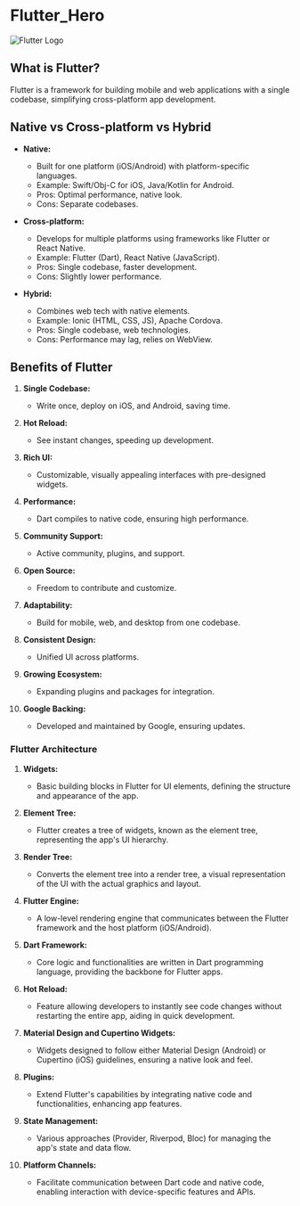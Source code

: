 # Flutter_Hero

![Flutter Logo](https://github.com/Asifekhlaque/Flutter_Hero/assets/132199879/4362aa26-7f25-4a90-a254-c92703b6ac01)

## What is Flutter?

Flutter is a framework for building mobile and web applications with a single codebase, simplifying cross-platform app development.

## Native vs Cross-platform vs Hybrid

- **Native:**
  - Built for one platform (iOS/Android) with platform-specific languages.
  - Example: Swift/Obj-C for iOS, Java/Kotlin for Android.
  - Pros: Optimal performance, native look.
  - Cons: Separate codebases.

- **Cross-platform:**
  - Develops for multiple platforms using frameworks like Flutter or React Native.
  - Example: Flutter (Dart), React Native (JavaScript).
  - Pros: Single codebase, faster development.
  - Cons: Slightly lower performance.

- **Hybrid:**
  - Combines web tech with native elements.
  - Example: Ionic (HTML, CSS, JS), Apache Cordova.
  - Pros: Single codebase, web technologies.
  - Cons: Performance may lag, relies on WebView.

## Benefits of Flutter

1. **Single Codebase:**
   - Write once, deploy on iOS, and Android, saving time.

2. **Hot Reload:**
   - See instant changes, speeding up development.

3. **Rich UI:**
   - Customizable, visually appealing interfaces with pre-designed widgets.

4. **Performance:**
   - Dart compiles to native code, ensuring high performance.

5. **Community Support:**
   - Active community, plugins, and support.

6. **Open Source:**
   - Freedom to contribute and customize.

7. **Adaptability:**
   - Build for mobile, web, and desktop from one codebase.

8. **Consistent Design:**
   - Unified UI across platforms.

9. **Growing Ecosystem:**
   - Expanding plugins and packages for integration.

10. **Google Backing:**
    - Developed and maintained by Google, ensuring updates.
### Flutter Architecture
1. **Widgets:**
   - Basic building blocks in Flutter for UI elements, defining the structure and appearance of the app.

2. **Element Tree:**
   - Flutter creates a tree of widgets, known as the element tree, representing the app's UI hierarchy.

3. **Render Tree:**
   - Converts the element tree into a render tree, a visual representation of the UI with the actual graphics and layout.

4. **Flutter Engine:**
   - A low-level rendering engine that communicates between the Flutter framework and the host platform (iOS/Android).

5. **Dart Framework:**
   - Core logic and functionalities are written in Dart programming language, providing the backbone for Flutter apps.

6. **Hot Reload:**
   - Feature allowing developers to instantly see code changes without restarting the entire app, aiding in quick development.

7. **Material Design and Cupertino Widgets:**
   - Widgets designed to follow either Material Design (Android) or Cupertino (iOS) guidelines, ensuring a native look and feel.

8. **Plugins:**
   - Extend Flutter's capabilities by integrating native code and functionalities, enhancing app features.

9. **State Management:**
   - Various approaches (Provider, Riverpod, Bloc) for managing the app's state and data flow.

10. **Platform Channels:**
    - Facilitate communication between Dart code and native code, enabling interaction with device-specific features and APIs.
